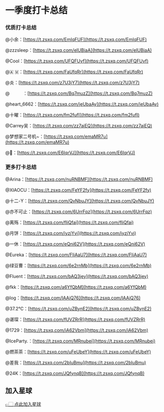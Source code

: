 # 一季度打卡总结

### 优质打卡总结

@小余：[https://t.zsxq.com/EmIqFUF](https://t.zsxq.com/EmIqFUF)

@zzzsleep：[https://t.zsxq.com/eIUBiaA](https://t.zsxq.com/eIUBiaA)

@Cool：[https://t.zsxq.com/UFQFUvf](https://t.zsxq.com/UFQFUvf)

@🇦 🇲：[https://t.zsxq.com/FaUfqRr](https://t.zsxq.com/FaUfqRr)

@炎：[https://t.zsxq.com/z7U3jY7](https://t.zsxq.com/z7U3jY7)

@　　　：[https://t.zsxq.com/Bq7muzZ](https://t.zsxq.com/Bq7muzZ)

@heart_6662：[https://t.zsxq.com/jeUbaAy](https://t.zsxq.com/jeUbaAy)

@十曜：[https://t.zsxq.com/fm2fufI](https://t.zsxq.com/fm2fufI)

@Carrey吴：[https://t.zsxq.com/zz7aiEQ](https://t.zsxq.com/zz7aiEQ)

@梦想家二号机~：[https://t.zsxq.com/emaMR7u](https://t.zsxq.com/emaMR7u)

@🐔：[https://t.zsxq.com/E6IqrVJ](https://t.zsxq.com/E6IqrVJ)

### 更多打卡总结

@Arina：[https://t.zsxq.com/nuRNBMF](https://t.zsxq.com/nuRNBMF)

@XIAOCU：[https://t.zsxq.com/FeYF2fy](https://t.zsxq.com/FeYF2fy)

@十二-Y：[https://t.zsxq.com/QvNbuJY](https://t.zsxq.com/QvNbuJY)

@亦不可止：[https://t.zsxq.com/6UrrFqz](https://t.zsxq.com/6UrrFqz)

@离殇：[https://t.zsxq.com/fIiQfai](https://t.zsxq.com/fIiQfai)

@月饼：[https://t.zsxq.com/iyzjYvj](https://t.zsxq.com/iyzjYvj)

@一休：[https://t.zsxq.com/eQni62V](https://t.zsxq.com/eQni62V)

@Eureka：[https://t.zsxq.com/FIiAaU7](https://t.zsxq.com/FIiAaU7)

@绿豆曹：[https://t.zsxq.com/6e2rnMb](https://t.zsxq.com/6e2rnMb)

@Fluent：[https://t.zsxq.com/bAQ3jey](https://t.zsxq.com/bAQ3jey)

@fkk：[https://t.zsxq.com/a6YfQbM](https://t.zsxq.com/a6YfQbM)

@log：[https://t.zsxq.com/IAAiQ76](https://t.zsxq.com/IAAiQ76)

@37.2℃：[https://t.zsxq.com/uZBynE2](https://t.zsxq.com/uZBynE2)

@谌琛：[https://t.zsxq.com/fUVZRrR](https://t.zsxq.com/fUVZRrR)

@1729：[https://t.zsxq.com/iA62Vbm](https://t.zsxq.com/iA62Vbm)

@IceParty.：[https://t.zsxq.com/MRnubei](https://t.zsxq.com/MRnubei)

@燃茶茶：[https://t.zsxq.com/uFeUbeY](https://t.zsxq.com/uFeUbeY)

@差我：[https://t.zsxq.com/2bIuBmu](https://t.zsxq.com/2bIuBmu)

@24K：[https://t.zsxq.com/JQfynqB](https://t.zsxq.com/JQfynqB)



## 加入星球

[👉🏻 点此加入星球](/加入星球.md)
